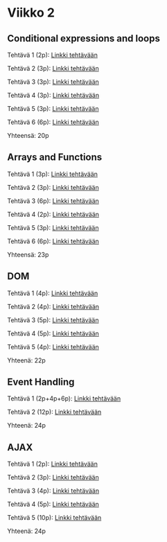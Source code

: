 # Viikko 2

## Conditional expressions and loops
Tehtävä 1 (2p): [Linkki tehtävään](https://users.metropolia.fi/~wilmais/Websovelluskehitys/Teht%c3%a4v%c3%a4t/Viikko_2/Conditional_Expressions/Excersice_1/)

Tehtävä 2 (3p): [Linkki tehtävään](https://users.metropolia.fi/~wilmais/Websovelluskehitys/Teht%c3%a4v%c3%a4t/Viikko_2/Conditional_Expressions/Excersice_2/)

Tehtävä 3 (3p): [Linkki tehtävään](https://users.metropolia.fi/~wilmais/Websovelluskehitys/Teht%c3%a4v%c3%a4t/Viikko_2/Conditional_Expressions/Excersice_3/)

Tehtävä 4 (3p): [Linkki tehtävään](https://users.metropolia.fi/~wilmais/Websovelluskehitys/Teht%c3%a4v%c3%a4t/Viikko_2/Conditional_Expressions/Excersice_4/)

Tehtävä 5 (3p): [Linkki tehtävään](https://users.metropolia.fi/~wilmais/Websovelluskehitys/Teht%c3%a4v%c3%a4t/Viikko_2/Conditional_Expressions/Excersice_5/)

Tehtävä 6 (6p): [Linkki tehtävään](https://users.metropolia.fi/~wilmais/Websovelluskehitys/Teht%c3%a4v%c3%a4t/Viikko_2/Conditional_Expressions/Excersice_6/)

Yhteensä: 20p

## Arrays and Functions
Tehtävä 1 (3p): [Linkki tehtävään](https://users.metropolia.fi/~wilmais/Websovelluskehitys/Teht%c3%a4v%c3%a4t/Viikko_2/ArraysAndFunctions/Excersice_1/)

Tehtävä 2 (3p): [Linkki tehtävään](https://users.metropolia.fi/~wilmais/Websovelluskehitys/Teht%c3%a4v%c3%a4t/Viikko_2/ArraysAndFunctions/Excersice_2/)

Tehtävä 3 (6p): [Linkki tehtävään](https://users.metropolia.fi/~wilmais/Websovelluskehitys/Teht%c3%a4v%c3%a4t/Viikko_2/ArraysAndFunctions/Excersice_3/)

Tehtävä 4 (2p): [Linkki tehtävään](https://users.metropolia.fi/~wilmais/Websovelluskehitys/Teht%c3%a4v%c3%a4t/Viikko_2/ArraysAndFunctions/Excersice_4/)

Tehtävä 5 (3p): [Linkki tehtävään](https://users.metropolia.fi/~wilmais/Websovelluskehitys/Teht%c3%a4v%c3%a4t/Viikko_2/ArraysAndFunctions/Excersice_5/)

Tehtävä 6 (6p): [Linkki tehtävään](https://users.metropolia.fi/~wilmais/Websovelluskehitys/Teht%c3%a4v%c3%a4t/Viikko_2/ArraysAndFunctions/Excersice_6/)

Yhteensä: 23p

## DOM
Tehtävä 1 (4p): [Linkki tehtävään](https://users.metropolia.fi/~wilmais/Websovelluskehitys/Teht%c3%a4v%c3%a4t/Viikko_2/dom-assignments/t1/t1.html)

Tehtävä 2 (4p): [Linkki tehtävään](https://users.metropolia.fi/~wilmais/Websovelluskehitys/Teht%c3%a4v%c3%a4t/Viikko_2/dom-assignments/t2/t2.html)

Tehtävä 3 (5p): [Linkki tehtävään](https://users.metropolia.fi/~wilmais/Websovelluskehitys/Teht%c3%a4v%c3%a4t/Viikko_2/dom-assignments/t3/t3.html)

Tehtävä 4 (5p): [Linkki tehtävään](https://users.metropolia.fi/~wilmais/Websovelluskehitys/Teht%c3%a4v%c3%a4t/Viikko_2/dom-assignments/t4/t4.html)

Tehtävä 5 (4p): [Linkki tehtävään](https://users.metropolia.fi/~wilmais/Websovelluskehitys/Teht%c3%a4v%c3%a4t/Viikko_2/dom-assignments/t5/t5.html)

Yhteenä: 22p

## Event Handling
Tehtävä 1 (2p+4p+6p): [Linkki tehtävään](https://users.metropolia.fi/~wilmais/Websovelluskehitys/Teht%c3%a4v%c3%a4t/Viikko_2/Event%20Handling/t1/t1.html)

Tehtävä 2 (12p): [Linkki tehtävään](https://users.metropolia.fi/~wilmais/Websovelluskehitys/Teht%c3%a4v%c3%a4t/Viikko_2/Event%20Handling/t2/t4.html)

Yhteenä: 24p

## AJAX
Tehtävä 1 (2p): [Linkki tehtävään](https://users.metropolia.fi/~wilmais/Websovelluskehitys/Teht%c3%a4v%c3%a4t/Viikko_1/Exercise_2/Exercise_2.html)

Tehtävä 2 (3p): [Linkki tehtävään](https://users.metropolia.fi/~wilmais/Websovelluskehitys/Teht%c3%a4v%c3%a4t/Viikko_1/Exercise_2/Exercise_2.html)

Tehtävä 3 (4p): [Linkki tehtävään](https://users.metropolia.fi/~wilmais/Websovelluskehitys/Teht%c3%a4v%c3%a4t/Viikko_1/Exercise_2/Exercise_2.html)

Tehtävä 4 (5p): [Linkki tehtävään](https://users.metropolia.fi/~wilmais/Websovelluskehitys/Teht%c3%a4v%c3%a4t/Viikko_1/Exercise_2/Exercise_2.html)

Tehtävä 5 (10p): [Linkki tehtävään](https://users.metropolia.fi/~wilmais/Websovelluskehitys/Teht%c3%a4v%c3%a4t/Viikko_1/Exercise_2/Exercise_2.html)

Yhteenä: 24p
